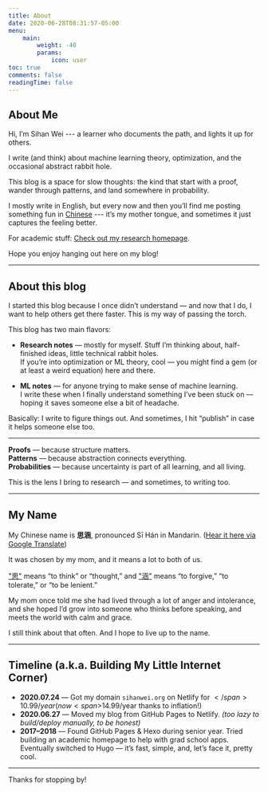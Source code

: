 ```yaml
---
title: About
date: 2020-06-28T08:31:57-05:00
menu:
    main: 
        weight: -40
        params:
            icon: user
toc: true
comments: false
readingTime: false
---
```

## About Me

Hi, I’m Sihan Wei --- a learner who documents the path, and lights it up for others.

I write (and think) about machine learning theory, optimization, and the occasional abstract rabbit hole.  

This blog is a space for slow thoughts: the kind that start with a proof, wander through patterns, and land somewhere in probability.

I mostly write in English, but every now and then you’ll find me posting something fun in [Chinese](https://blog.sihanwei.org/zh-cn/) --- it’s my mother tongue, and sometimes it just captures the feeling better.

For academic stuff: [Check out my research homepage](https://sihanwei.org).

Hope you enjoy hanging out here on my blog!

---
## About this blog

I started this blog because I once didn’t understand — and now that I do, I want to help others get there faster. This is my way of passing the torch.

This blog has two main flavors:

- **Research notes** — mostly for myself. Stuff I’m thinking about, half-finished ideas, little technical rabbit holes.  
  If you’re into optimization or ML theory, cool — you might find a gem (or at least a weird equation) here and there.

- **ML notes** — for anyone trying to make sense of machine learning.  
  I write these when I finally understand something I’ve been stuck on — hoping it saves someone else a bit of headache.

Basically: I write to figure things out. And sometimes, I hit “publish” in case it helps someone else too.

---

**Proofs** — because structure matters.  
**Patterns** — because abstraction connects everything.  
**Probabilities** — because uncertainty is part of all learning, and all living.

This is the lens I bring to research — and sometimes, to writing too.

---

## My Name

My Chinese name is **思涵**, pronounced Sī Hán in Mandarin. ([Hear it here via Google Translate](https://translate.google.com/?sl=auto&tl=en&text=%E6%80%9D%E6%B6%B5&op=translate))

It was chosen by my mom, and it means a lot to both of us.

["思"](https://en.wiktionary.org/wiki/%E6%80%9D) means “to think” or “thought,” and ["涵"](https://en.wiktionary.org/wiki/%E6%B6%B5) means “to forgive,” “to tolerate,” or “to be lenient.”

My mom once told me she had lived through a lot of anger and intolerance, and she hoped I’d grow into someone who thinks before speaking, and meets the world with calm and grace.

I still think about that often. And I hope to live up to the name.

---


## Timeline (a.k.a. Building My Little Internet Corner)

- **2020.07.24** — Got my domain `sihanwei.org` on Netlify for <span>$</span>10.99/year (now <span>$</span>14.99/year thanks to inflation!)
- **2020.06.27** — Moved my blog from GitHub Pages to Netlify. *(too lazy to build/deploy manually, to be honest)*
- **2017–2018** — Found GitHub Pages & Hexo during senior year. Tried building an academic homepage to help with grad school apps. Eventually switched to Hugo — it’s fast, simple, and, let’s face it, pretty cool.

---

Thanks for stopping by!

